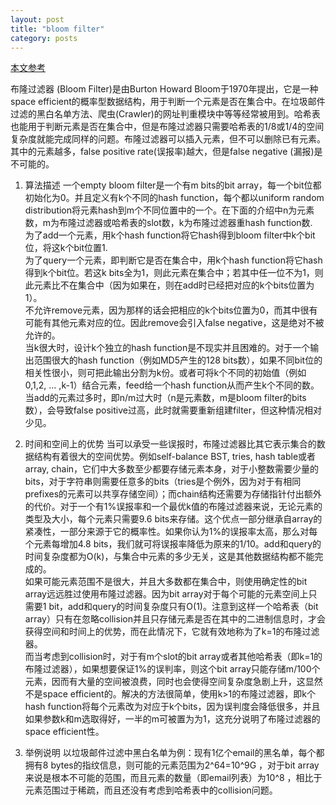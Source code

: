 ```yaml
---
layout: post
title: "bloom filter"
category: posts
---
```


[本文参考](http://www.cnblogs.com/allensun/archive/2011/02/16/1956532.html) 

布隆过滤器 (Bloom Filter)是由Burton Howard Bloom于1970年提出，它是一种space
efficient的概率型数据结构，用于判断一个元素是否在集合中。在垃圾邮件过滤的黑白名单方法、爬虫(Crawler)的网址判重模块中等等经常被用到。哈希表也能用于判断元素是否在集合中，但是布隆过滤器只需要哈希表的1/8或1/4的空间复杂度就能完成同样的问题。布隆过滤器可以插入元素，但不可以删除已有元素。其中的元素越多，false positive rate(误报率)越大，但是false negative (漏报)是不可能的。

1. 算法描述
一个empty bloom filter是一个有m bits的bit array，每一个bit位都初始化为0。并且定义有k个不同的hash function，每个都以uniform random distribution将元素hash到m个不同位置中的一个。在下面的介绍中n为元素数，m为布隆过滤器或哈希表的slot数，k为布隆过滤器重hash function数.  
为了add一个元素，用k个hash function将它hash得到bloom filter中k个bit位，将这k个bit位置1.  
为了query一个元素，即判断它是否在集合中，用k个hash function将它hash得到k个bit位。若这k bits全为1，则此元素在集合中；若其中任一位不为1，则此元素比不在集合中（因为如果在，则在add时已经把对应的k个bits位置为1）。  
不允许remove元素，因为那样的话会把相应的k个bits位置为0，而其中很有可能有其他元素对应的位。因此remove会引入false negative，这是绝对不被允许的。  
当k很大时，设计k个独立的hash function是不现实并且困难的。对于一个输出范围很大的hash function（例如MD5产生的128 bits数），如果不同bit位的相关性很小，则可把此输出分割为k份。或者可将k个不同的初始值（例如0,1,2, … ,k-1）结合元素，feed给一个hash function从而产生k个不同的数。  
当add的元素过多时，即n/m过大时（n是元素数，m是bloom filter的bits数），会导致false positive过高，此时就需要重新组建filter，但这种情况相对少见。  

2. 时间和空间上的优势
当可以承受一些误报时，布隆过滤器比其它表示集合的数据结构有着很大的空间优势。例如self-balance BST, tries, hash table或者array, chain，它们中大多数至少都要存储元素本身，对于小整数需要少量的bits，对于字符串则需要任意多的bits（tries是个例外，因为对于有相同prefixes的元素可以共享存储空间）；而chain结构还需要为存储指针付出额外的代价。对于一个有1%误报率和一个最优k值的布隆过滤器来说，无论元素的类型及大小，每个元素只需要9.6
bits来存储。这个优点一部分继承自array的紧凑性，一部分来源于它的概率性。如果你认为1%的误报率太高，那么对每个元素每增加4.8 bits，我们就可将误报率降低为原来的1/10。add和query的时间复杂度都为O(k)，与集合中元素的多少无关，这是其他数据结构都不能完成的。  
如果可能元素范围不是很大，并且大多数都在集合中，则使用确定性的bit array远远胜过使用布隆过滤器。因为bit array对于每个可能的元素空间上只需要1 bit，add和query的时间复杂度只有O(1)。注意到这样一个哈希表（bit array）只有在忽略collision并且只存储元素是否在其中的二进制信息时，才会获得空间和时间上的优势，而在此情况下，它就有效地称为了k=1的布隆过滤器。  
而当考虑到collision时，对于有m个slot的bit array或者其他哈希表（即k=1的布隆过滤器），如果想要保证1%的误判率，则这个bit array只能存储m/100个元素，因而有大量的空间被浪费，同时也会使得空间复杂度急剧上升，这显然不是space efficient的。解决的方法很简单，使用k>1的布隆过滤器，即k个hash
function将每个元素改为对应于k个bits，因为误判度会降低很多，并且如果参数k和m选取得好，一半的m可被置为为1，这充分说明了布隆过滤器的space efficient性。  

3. 举例说明
以垃圾邮件过滤中黑白名单为例：现有1亿个email的黑名单，每个都拥有8 bytes的指纹信息，则可能的元素范围为2^64=10^9G ，对于bit array来说是根本不可能的范围，而且元素的数量（即email列表）为10^8 ，相比于元素范围过于稀疏，而且还没有考虑到哈希表中的collision问题。

